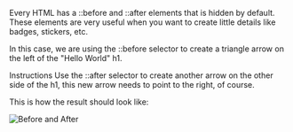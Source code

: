 Every HTML has a ::before and ::after elements that is hidden by default. These elements are very useful when you want to create little details like badges, stickers, etc.

In this case, we are using the ::before selector to create a triangle arrow on the left of the "Hello World" h1.

Instructions
Use the ::after selector to create another arrow on the other side of the h1, this new arrow needs to point to the right, of course.

This is how the result should look like:

![Before and After](https://github.com/4GeeksAcademy/layouts-exercises/blob/master/.learn/assets/BKz8ozg.png?raw=true)